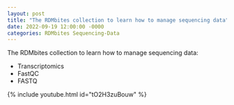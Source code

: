 ```yaml
---
layout: post
title: "The RDMbites collection to learn how to manage sequencing data"
date: 2022-09-19 12:00:00 -0000
categories: RDMbites Sequencing-Data
---
```

The RDMbites collection to learn how to manage sequencing data:
- Transcriptomics
- FastQC
- FASTQ

{% include youtube.html id="tO2H3zuBouw" %}
